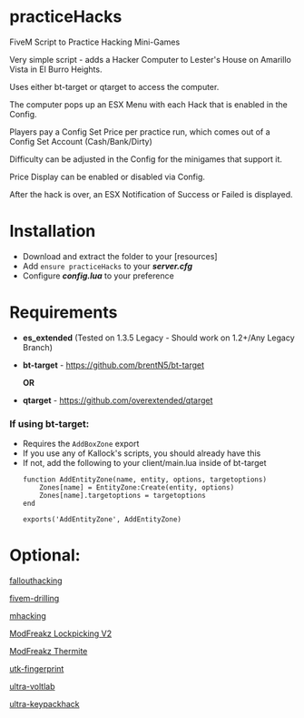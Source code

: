 # practiceHacks
FiveM Script to Practice Hacking Mini-Games

Very simple script - adds a Hacker Computer to Lester's House on Amarillo Vista in El Burro Heights.

Uses either bt-target or qtarget to access the computer.

The computer pops up an ESX Menu with each Hack that is enabled in the Config. 

Players pay a Config Set Price per practice run, which comes out of a Config Set Account (Cash/Bank/Dirty)

Difficulty can be adjusted in the Config for the minigames that support it.

Price Display can be enabled or disabled via Config.

After the hack is over, an ESX Notification of Success or Failed is displayed.

# Installation
- Download and extract the folder to your [resources]
- Add `ensure practiceHacks` to your _**server.cfg**_
- Configure _**config.lua**_ to your preference

# Requirements
- **es_extended** (Tested on 1.3.5 Legacy - Should work on 1.2+/Any Legacy Branch)

- **bt-target** - https://github.com/brentN5/bt-target 

    **OR**

- **qtarget** - https://github.com/overextended/qtarget

### If using bt-target:
  - Requires the `AddBoxZone` export 
  - If you use any of Kallock's scripts, you should already have this
  - If not, add the following to your client/main.lua inside of bt-target
    ```
    function AddEntityZone(name, entity, options, targetoptions)
        Zones[name] = EntityZone:Create(entity, options) 
        Zones[name].targetoptions = targetoptions 
    end 
    
    exports('AddEntityZone', AddEntityZone)
    ```
    
# Optional:
[fallouthacking](https://forum.cfx.re/t/free-fallout-hacking-minigame/4805233)

[fivem-drilling](https://github.com/meta-hub/fivem-drilling)

[mhacking](https://github.com/justgreatgaming/FiveM-Scripts-2/tree/master/mhacking)

[ModFreakz Lockpicking V2](https://modit.store/products/mf-lockpicking-v2)

[ModFreakz Thermite](https://modit.store/products/modfreakz-thermite-minigame)

[utk-fingerprint](https://forum.cfx.re/t/finger-print-hacking-mini-game-standalone/1185122)

[ultra-voltlab](https://forum.cfx.re/t/release-voltlab-hacking-minigame-cayo-perico-mission/3933171)

[ultra-keypackhack](https://forum.cfx.re/t/release-casino-keypad-hacking-minigame-memory-minigame/4800359)
